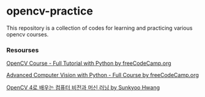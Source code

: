 # opencv-practice
This repository is a collection of codes for learning and practicing various opencv courses. 


### **Resourses**

[OpenCV Course - Full Tutorial with Python by freeCodeCamp.org](https://www.youtube.com/watch?v=oXlwWbU8l2o&t=86s)

[Advanced Computer Vision with Python - Full Course by freeCodeCamp.org](https://www.youtube.com/watch?v=01sAkU_NvOY)

[OpenCV 4로 배우는 컴퓨터 비전과 머신 러닝 by Sunkyoo Hwang](https://sunkyoo.github.io/opencv4cvml/)
